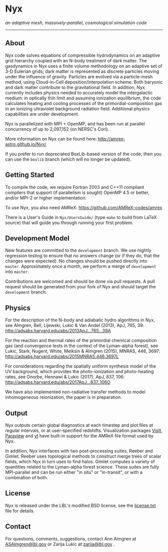 # Nyx

*an adaptive mesh, massively-parallel, cosmological simulation code*

******

## About

Nyx code solves equations of compressible hydrodynamics on an adaptive grid
hierarchy coupled with an N-body treatment of dark matter. The gasdynamics in
Nyx uses a finite volume methodology on an adaptive set of 3-D Eulerian grids;
dark matter is represented as discrete particles moving under the influence of
gravity. Particles are evolved via a particle-mesh method, using Cloud-in-Cell
deposition/interpolation scheme. Both baryonic and dark matter contribute to
the gravitational field. In addition, Nyx currently includes physics needed to
accurately model the intergalactic medium: in optically thin limit and assuming
ionization equilibrium, the code calculates heating and cooling processes of the
primordial-composition gas in an ionizing ultraviolet background radiation field.
Additional physics capabilities are under development.

Nyx is parallelized with MPI + OpenMP, and has been run at parallel concurrency
of up to 2,097,152 (on NERSC's Cori).

More information on Nyx can be found here:
http://amrex-astro.github.io/Nyx/

If you prefer to run depreciated BoxLib-based version of the code, then 
you can use the `boxlib` branch (which will no longer be updated).


## Getting Started

To compile the code, we require Fortran 2003 and C++11 compliant compilers that
support (if parallelism is sought) OpenMP 4.5 or better, and/or MPI-2 or higher
implementation.

To use Nyx, you also need AMReX:
https://github.com/AMReX-codes/amrex

There is a User's Guide in `Nyx/UsersGuide/` (type `make` to build
from LaTeX source) that will guide you through running your first
problem.


## Development Model

New features are committed to the `development` branch.  We use nightly
regression testing to ensure that no answers change (or if they do, that
the changes were expected).  No changes should be pushed directly into
`master`. Approximately once a month, we perform a merge of `development`
into `master`.

Contributions are welcomed and should be done via pull requests.
A pull request should be generated from your fork of Nyx and should target
the `development` branch.


## Physics

For the description of the N-body and adiabatic hydro algorithms in Nyx, see
Almgren, Bell, Lijewski, Lukic & Van Andel (2013), ApJ, 765, 39:
http://adsabs.harvard.edu/abs/2013ApJ...765...39A

For the reaction and thermal rates of the primordial chemical composition gas 
(and convergence tests in the context of the Lyman-alpha forest), see
Lukic, Stark, Nugent, White, Meiksin & Almgren (2015), MNRAS, 446, 3697:
http://adsabs.harvard.edu/abs/2015MNRAS.446.3697L

For considerations regarding the spatially uniform synthesis model of the UV background, 
which provides the photo-ionization and photo-heating rates, see Onorbe,
Hennawi & Lukic (2017), ApJ, 837, 106:
http://adsabs.harvard.edu/abs/2017ApJ...837..106O

We have also implemented non-radiative transfer methods to model inhomogeneous reionization,
the paper is in preparation.

## Output

Nyx outputs certain global diagnostics at each timestep and plot files at regular
intervals, or at user-specified redshifts. Visualization packages
[VisIt](https://wci.llnl.gov/simulation/computer-codes/visit),
[Paraview](https://www.paraview.org/)
and [yt](http://yt-project.org/)
have built-in support for the AMReX file format used by Nyx.

In addition, Nyx interfaces with two post-processing suites, Reeber and Gimlet. Reeber
uses topological methods to construct merge trees of scalar fields, which Nyx in
turn uses to find halos. Gimlet computes a variety of quantities
related to the Lyman-alpha forest science. These suites are fully MPI-parallel and can
be run either "in situ" or "in-transit", or with a combination of both.


## License
Nyx is released under the LBL's modified BSD license, see the [license.txt](license.txt) file for details.


## Contact

For questions, comments, suggestions, contact Ann Almgren at ASAlmgren@lbl.gov
or Zarija Lukic at zarija@lbl.gov .
